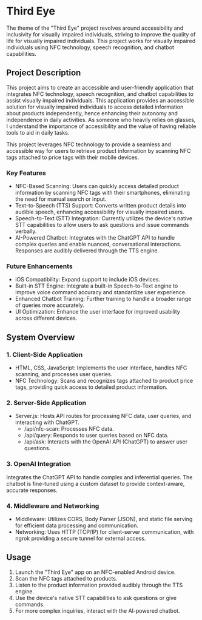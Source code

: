# Third Eye
The theme of the "Third Eye" project revolves around accessibility and inclusivity for visually impaired individuals, striving to improve the quality of life for visually impaired individuals. This project works for visually impaired individuals using NFC technology, speech recognition, and chatbot capabilities.

## Project Description
This project aims to create an accessible and user-friendly application that integrates NFC technology, speech recognition, and chatbot capabilities to assist visually impaired individuals. This application provides an accessible solution for visually impaired individuals to access detailed information about products independently, hence enhancing their autonomy and independence in daily activities. As someone who heavily relies on glasses, I understand the importance of accessibility and the value of having reliable tools to aid in daily tasks.

This project leverages NFC technology to provide a seamless and accessible way for users to retrieve product information by scanning NFC tags attached to price tags with their mobile devices.

### Key Features
- NFC-Based Scanning: Users can quickly access detailed product information by scanning NFC tags with their smartphones, eliminating the need for manual search or input.
- Text-to-Speech (TTS) Support: Converts written product details into audible speech, enhancing accessibility for visually impaired users.
- Speech-to-Text (STT) Integration: Currently utilizes the device's native STT capabilities to allow users to ask questions and issue commands verbally.
- AI-Powered Chatbot: Integrates with the ChatGPT API to handle complex queries and enable nuanced, conversational interactions. Responses are audibly delivered through the TTS engine.

### Future Enhancements
- iOS Compatibility: Expand support to include iOS devices.
- Built-in STT Engine: Integrate a built-in Speech-to-Text engine to improve voice command accuracy and standardize user experience.
- Enhanced Chatbot Training: Further training to handle a broader range of queries more accurately.
- UI Optimization: Enhance the user interface for improved usability across different devices.

## System Overview

### 1. Client-Side Application
- HTML, CSS, JavaScript: Implements the user interface, handles NFC scanning, and processes user queries.
- NFC Technology: Scans and recognizes tags attached to product price tags, providing quick access to detailed product information.

### 2. Server-Side Application
- Server.js: Hosts API routes for processing NFC data, user queries, and interacting with ChatGPT.
    - /api/nfc-scan: Processes NFC data.
    - /api/query: Responds to user queries based on NFC data.
    - /api/ask: Interacts with the OpenAI API (ChatGPT) to answer user questions.

### 3. OpenAI Integration
Integrates the ChatGPT API to handle complex and inferential queries. The chatbot is fine-tuned using a custom dataset to provide context-aware, accurate responses.

### 4. Middleware and Networking
- Middleware: Utilizes CORS, Body Parser (JSON), and static file serving for efficient data processing and communication.
- Networking: Uses HTTP (TCP/IP) for client-server communication, with ngrok providing a secure tunnel for external access.

## Usage
1. Launch the "Third Eye" app on an NFC-enabled Android device.
2. Scan the NFC tags attached to products.
3. Listen to the product information provided audibly through the TTS engine.
4. Use the device's native STT capabilities to ask questions or give commands.
5. For more complex inquiries, interact with the AI-powered chatbot.
